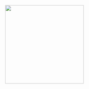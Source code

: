 <p align="center"><img width="247px" height="auto" src="https://i.ibb.co/zJZVrXg/Codlatn-Logo.jpg" height="200px"/></p>
 

 
 
  
 

  
